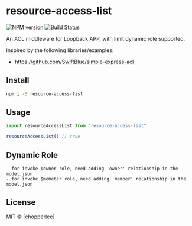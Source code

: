 # resource-access-list

[![NPM version][npm-image]][npm-url]
[![Build Status][travis-image]][travis-url]

An ACL middleware for Loopback APP, with limit dynamic role supported.

Inspired by the following libraries/examples:
 - https://github.com/SwiftBlue/simple-express-acl
 
## Install

```sh
npm i -S resource-access-list
```

## Usage

```js
import resourceAccessList from "resource-access-list"

resourceAccessList() // true
```


## Dynamic Role
    - for invoke $owner role, need adding 'owner' relationship in the model.json
    - for invoke $memeber role, need adding 'member' relationship in the mdoel.json
    
## License

MIT © [chopperlee]

[npm-url]: https://npmjs.org/package/resource-access-list
[npm-image]: https://img.shields.io/npm/v/resource-access-list.svg?style=flat-square

[travis-url]: https://travis-ci.org/ChopperLee2011/resource-access-list
[travis-image]: https://img.shields.io/travis/ChopperLee2011/resource-access-list.svg?style=flat-square